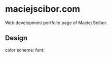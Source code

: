 maciejscibor.com
================================================
Web development portfolio page of Maciej Scibor.

Design
------
color scheme:
font:

